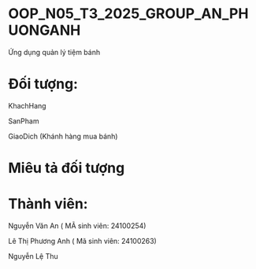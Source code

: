 # OOP_N05_T3_2025_GROUP_AN_PHUONGANH

Ứng dụng quản lý tiệm bánh

# Đối tượng:

KhachHang

SanPham

GiaoDich (Khánh hàng mua bánh)

# Miêu tả đối tượng 



# Thành viên:

Nguyễn Văn An ( MÃ sinh viên: 24100254)

Lê Thị Phương Anh ( Mã sinh viên: 24100263)

Nguyễn Lệ Thu
